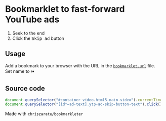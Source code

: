 # Bookmarklet to fast-forward YouTube ads

1. Seek to the end
2. Click the <kbd>Skip ad</kbd> button

## Usage

Add a bookmark to your browser with the URL in the [`bookmarklet.url`](./bookmarklet.url) file.
Set name to ⏩

## Source code

```javascript
document.querySelector("#container video.html5-main-video").currentTime = 1e5;
document.querySelector("[id^=ad-text].ytp-ad-skip-button-text").click();
```

Made with `chriszarate/bookmarkleter`
